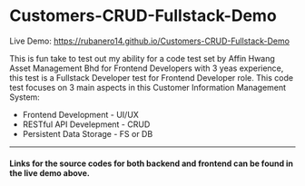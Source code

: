 # Customers-CRUD-Fullstack-Demo
Live Demo: https://rubanero14.github.io/Customers-CRUD-Fullstack-Demo

This is fun take to test out my ability for a code test set by Affin Hwang Asset Management Bhd for Frontend Developers with 3 yeas experience, this test is a Fullstack Developer test for Frontend Developer role. This code test focuses on 3 main aspects in this Customer Information Management System:
- Frontend Development - UI/UX
- RESTful API Develepment - CRUD
- Persistent Data Storage - FS or DB
_________________________________________
#### Links for the source codes for both backend and frontend can be found in the live demo above.
